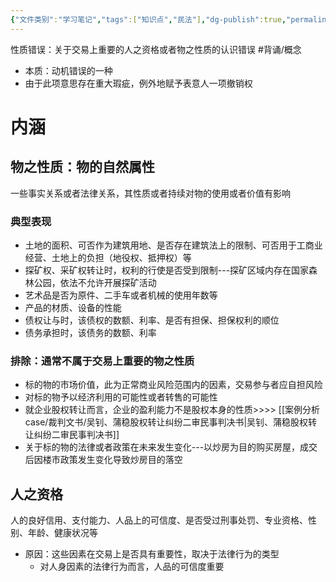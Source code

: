 ```yaml
---
{"文件类别":"学习笔记","tags":["知识点","民法"],"dg-publish":true,"permalink":"/学习笔记studyup/民法总论/性质错误/","dgPassFrontmatter":true,"created":"2024-07-17T10:27:26.454+08:00","updated":"2024-11-24T21:03:13.944+08:00"}
---
```


性质错误：关于交易上重要的人之资格或者物之性质的认识错误 #背诵/概念 
- 本质：动机错误的一种
- 由于此项意思存在重大瑕疵，例外地赋予表意人一项撤销权
# 内涵
## 物之性质：物的自然属性
一些事实关系或者法律关系，其性质或者持续对物的使用或者价值有影响
### 典型表现
- 土地的面积、可否作为建筑用地、是否存在建筑法上的限制、可否用于工商业经营、土地上的负担（地役权、抵押权）等
- 探矿权、采矿权转让时，权利的行使是否受到限制---探矿区域内存在国家森林公园，依法不允许开展探矿活动
- 艺术品是否为原件、二手车或者机械的使用年数等
- 产品的材质、设备的性能
- 债权让与时，该债权的数额、利率、是否有担保、担保权利的顺位
- 债务承担时，该债务的数额、利率
### 排除：通常不属于交易上重要的物之性质
- 标的物的市场价值，此为正常商业风险范围内的因素，交易参与者应自担风险
- 对标的物予以经济利用的可能性或者转售的可能性
- 就企业股权转让而言，企业的盈利能力不是股权本身的性质>>>> [[案例分析case/裁判文书/吴钊、蒲稳股权转让纠纷二审民事判决书\|吴钊、蒲稳股权转让纠纷二审民事判决书]]
- 关于标的物的法律或者政策在未来发生变化---以炒房为目的购买房屋，成交后因楼市政策发生变化导致炒房目的落空
## 人之资格
人的良好信用、支付能力、人品上的可信度、是否受过刑事处罚、专业资格、性别、年龄、健康状况等
- 原因：这些因素在交易上是否具有重要性，取决于法律行为的类型
	- 对人身因素的法律行为而言，人品的可信度重要
